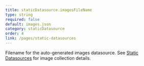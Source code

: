 ```yaml
---
title: staticDatasource.imagesFileName
type: string
required: false
default: images.json
category: staticDatasource
order: 4
link: /pages/static-datasources
---
```


Filename for the auto-generated images datasource. See [Static Datasources](/pages/static-datasources) for image collection details.
